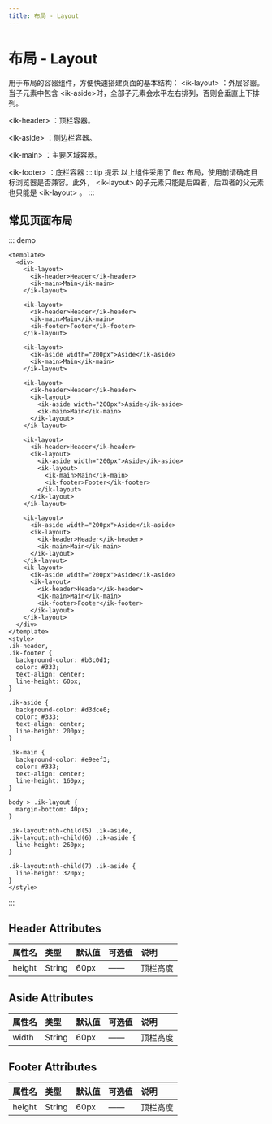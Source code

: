 ```yaml
---
title: 布局 - Layout
---
```


# 布局 - Layout

用于布局的容器组件，方便快速搭建页面的基本结构：
\<ik-layout> ：外层容器。当子元素中包含 \<ik-aside>时，全部子元素会水平左右排列，否则会垂直上下排列。

\<ik-header> ：顶栏容器。

\<ik-aside> ：侧边栏容器。

\<ik-main> ：主要区域容器。

\<ik-footer> ：底栏容器
::: tip 提示
以上组件采用了 flex 布局，使用前请确定目标浏览器是否兼容。此外， \<ik-layout> 的子元素只能是后四者，后四者的父元素也只能是 \<ik-layout> 。
:::

## 常见页面布局

::: demo

```vue
<template>
  <div>
    <ik-layout>
      <ik-header>Header</ik-header>
      <ik-main>Main</ik-main>
    </ik-layout>

    <ik-layout>
      <ik-header>Header</ik-header>
      <ik-main>Main</ik-main>
      <ik-footer>Footer</ik-footer>
    </ik-layout>

    <ik-layout>
      <ik-aside width="200px">Aside</ik-aside>
      <ik-main>Main</ik-main>
    </ik-layout>

    <ik-layout>
      <ik-header>Header</ik-header>
      <ik-layout>
        <ik-aside width="200px">Aside</ik-aside>
        <ik-main>Main</ik-main>
      </ik-layout>
    </ik-layout>

    <ik-layout>
      <ik-header>Header</ik-header>
      <ik-layout>
        <ik-aside width="200px">Aside</ik-aside>
        <ik-layout>
          <ik-main>Main</ik-main>
          <ik-footer>Footer</ik-footer>
        </ik-layout>
      </ik-layout>
    </ik-layout>

    <ik-layout>
      <ik-aside width="200px">Aside</ik-aside>
      <ik-layout>
        <ik-header>Header</ik-header>
        <ik-main>Main</ik-main>
      </ik-layout>
    </ik-layout>
    <ik-layout>
      <ik-aside width="200px">Aside</ik-aside>
      <ik-layout>
        <ik-header>Header</ik-header>
        <ik-main>Main</ik-main>
        <ik-footer>Footer</ik-footer>
      </ik-layout>
    </ik-layout>
  </div>
</template>
<style>
.ik-header,
.ik-footer {
  background-color: #b3c0d1;
  color: #333;
  text-align: center;
  line-height: 60px;
}

.ik-aside {
  background-color: #d3dce6;
  color: #333;
  text-align: center;
  line-height: 200px;
}

.ik-main {
  background-color: #e9eef3;
  color: #333;
  text-align: center;
  line-height: 160px;
}

body > .ik-layout {
  margin-bottom: 40px;
}

.ik-layout:nth-child(5) .ik-aside,
.ik-layout:nth-child(6) .ik-aside {
  line-height: 260px;
}

.ik-layout:nth-child(7) .ik-aside {
  line-height: 320px;
}
</style>
```

:::

## Header Attributes

| 属性名 | 类型   | 默认值 | 可选值 | 说明     |
| :----- | :----- | :----- | :----- | :------- |
| height | String | 60px   | ——     | 顶栏高度 |

## Aside Attributes

| 属性名 | 类型   | 默认值 | 可选值 | 说明     |
| :----- | :----- | :----- | :----- | :------- |
| width  | String | 60px   | ——     | 顶栏高度 |

## Footer Attributes

| 属性名 | 类型   | 默认值 | 可选值 | 说明     |
| :----- | :----- | :----- | :----- | :------- |
| height | String | 60px   | ——     | 顶栏高度 |
